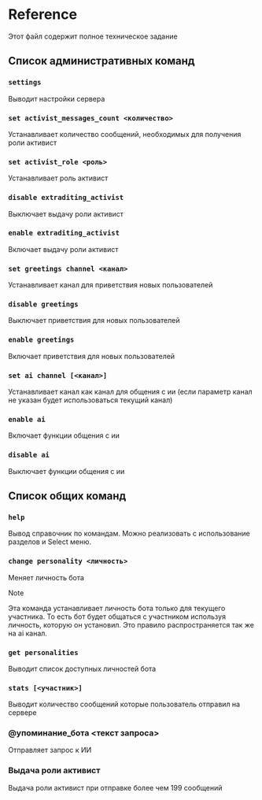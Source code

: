 # Reference

Этот файл содержит полное техническое задание

## Список административных команд

### `settings`

Выводит настройки сервера

### `set activist_messages_count <количество>`

Устанавливает количество сообщений, необходимых для получения роли активист

### `set activist_role <роль>`

Устанавливает роль активист

### `disable extraditing_activist`

Выключает выдачу роли активист

### `enable extraditing_activist`

Включает выдачу роли активист

### `set greetings channel <канал>`

Устанавливает канал для приветствия новых пользователей

### `disable greetings`

Выключает приветствия для новых пользователей

### `enable greetings`

Включает приветствия для новых пользователей

### `set ai channel [<канал>]`

Устанавливает канал как канал для общения с ии (если параметр канал не указан будет использоваться текущий канал)

### `enable ai`

Включает функции общения с ии

### `disable ai`

Выключает функции общения с ии

## Список общих команд

### `help`

Вывод справочник по командам. Можно реализовать с использование разделов и Select меню.

### `change personality <личность>`

Меняет личность бота

> [!NOTE]
> Эта команда устанавливает личность бота только для текущего участника. То есть бот будет общаться с участником используя личность, которую он установил. Это правило распространяется так же на ai канал.

### `get personalities`

Выводит список доступных личностей бота

### `stats [<участник>]`

Выводит количество сообщений которые пользователь отправил на сервере

### @упоминание_бота <текст запроса>

Отправляет запрос к ИИ

### Выдача роли активист

Выдача роли активист при отправке более чем 199 сообщений
